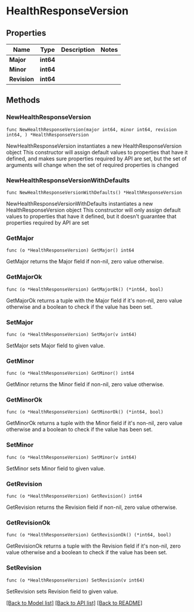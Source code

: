 # HealthResponseVersion

## Properties

Name | Type | Description | Notes
------------ | ------------- | ------------- | -------------
**Major** | **int64** |  | 
**Minor** | **int64** |  | 
**Revision** | **int64** |  | 

## Methods

### NewHealthResponseVersion

`func NewHealthResponseVersion(major int64, minor int64, revision int64, ) *HealthResponseVersion`

NewHealthResponseVersion instantiates a new HealthResponseVersion object
This constructor will assign default values to properties that have it defined,
and makes sure properties required by API are set, but the set of arguments
will change when the set of required properties is changed

### NewHealthResponseVersionWithDefaults

`func NewHealthResponseVersionWithDefaults() *HealthResponseVersion`

NewHealthResponseVersionWithDefaults instantiates a new HealthResponseVersion object
This constructor will only assign default values to properties that have it defined,
but it doesn't guarantee that properties required by API are set

### GetMajor

`func (o *HealthResponseVersion) GetMajor() int64`

GetMajor returns the Major field if non-nil, zero value otherwise.

### GetMajorOk

`func (o *HealthResponseVersion) GetMajorOk() (*int64, bool)`

GetMajorOk returns a tuple with the Major field if it's non-nil, zero value otherwise
and a boolean to check if the value has been set.

### SetMajor

`func (o *HealthResponseVersion) SetMajor(v int64)`

SetMajor sets Major field to given value.


### GetMinor

`func (o *HealthResponseVersion) GetMinor() int64`

GetMinor returns the Minor field if non-nil, zero value otherwise.

### GetMinorOk

`func (o *HealthResponseVersion) GetMinorOk() (*int64, bool)`

GetMinorOk returns a tuple with the Minor field if it's non-nil, zero value otherwise
and a boolean to check if the value has been set.

### SetMinor

`func (o *HealthResponseVersion) SetMinor(v int64)`

SetMinor sets Minor field to given value.


### GetRevision

`func (o *HealthResponseVersion) GetRevision() int64`

GetRevision returns the Revision field if non-nil, zero value otherwise.

### GetRevisionOk

`func (o *HealthResponseVersion) GetRevisionOk() (*int64, bool)`

GetRevisionOk returns a tuple with the Revision field if it's non-nil, zero value otherwise
and a boolean to check if the value has been set.

### SetRevision

`func (o *HealthResponseVersion) SetRevision(v int64)`

SetRevision sets Revision field to given value.



[[Back to Model list]](../README.md#documentation-for-models) [[Back to API list]](../README.md#documentation-for-api-endpoints) [[Back to README]](../README.md)


